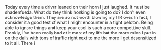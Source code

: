 Today every time a driver leaned on their horn I just laughed. It must be shadenfueda. What do they think honking is going to do? I don't even acknowledge them. They are so not worth blowing my HR over. In fact, I consider it a good test of what I might encounter in a tight peloton. Being able to ignore things and keep your cool is such a core competitive skill. Frankly, I've been really bad at it most of my life but the more miles I put in on the daily with tons of traffic right next to me the more I get desensitized to it all. There i